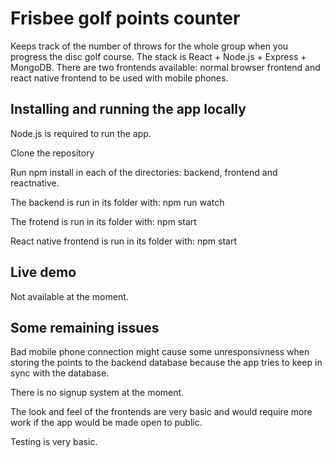 # Frisbee golf points counter

Keeps track of the number of throws for the whole group when you progress the disc golf course. The stack is React + Node.js + Express + MongoDB. There are two frontends available: normal browser frontend and react native frontend to be used with mobile phones.

## Installing and running the app locally

Node.js is required to run the app.

Clone the repository 

Run npm install in each of the directories: backend, frontend and reactnative.

The backend is run in its folder with: npm run watch

The frotend is run in its folder with: npm start

React native frontend is run in its folder with: npm start

## Live demo

Not available at the moment.

## Some remaining issues

Bad mobile phone connection might cause some unresponsivness when storing the points to the backend database because the app tries to keep in sync with the database.

There is no signup system at the moment.

The look and feel of the frontends are very basic and would require more work if the app would be made open to public.

Testing is very basic.
